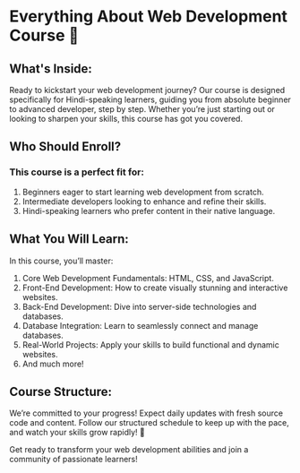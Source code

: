 # Everything About Web Development Course 🚀

## What's Inside:

Ready to kickstart your web development journey? Our course is designed specifically for Hindi-speaking learners, guiding you from absolute beginner to advanced developer, step by step. Whether you’re just starting out or looking to sharpen your skills, this course has got you covered.

## Who Should Enroll?

### This course is a perfect fit for:

1. Beginners eager to start learning web development from scratch.
2. Intermediate developers looking to enhance and refine their skills.
3. Hindi-speaking learners who prefer content in their native language.

## What You Will Learn:


In this course, you’ll master:

1. Core Web Development Fundamentals: HTML, CSS, and JavaScript.
2. Front-End Development: How to create visually stunning and interactive websites.
3. Back-End Development: Dive into server-side technologies and databases.
4. Database Integration: Learn to seamlessly connect and manage databases.
5. Real-World Projects: Apply your skills to build functional and dynamic websites.
6. And much more!

## Course Structure:

We’re committed to your progress! Expect daily updates with fresh source code and content. Follow our structured schedule to keep up with the pace, and watch your skills grow rapidly! 📅

Get ready to transform your web development abilities and join a community of passionate learners! 
